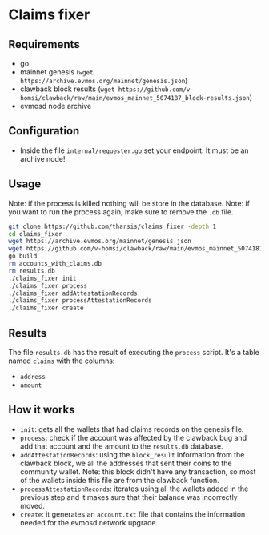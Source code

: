 # Claims fixer

## Requirements

- go
- mainnet genesis (`wget https://archive.evmos.org/mainnet/genesis.json`)
- clawback block results (`wget https://github.com/v-homsi/clawback/raw/main/evmos_mainnet_5074187_block-results.json`)
- evmosd node archive

## Configuration

- Inside the file `internal/requester.go` set your endpoint. It must be an archive node!

## Usage

Note: if the process is killed nothing will be store in the database.
Note: if you want to run the process again, make sure to remove the `.db` file.

```sh
git clone https://github.com/tharsis/claims_fixer -depth 1
cd claims_fixer
wget https://archive.evmos.org/mainnet/genesis.json
wget https://github.com/v-homsi/clawback/raw/main/evmos_mainnet_5074187_block-results.json
go build
rm accounts_with_claims.db
rm results.db
./claims_fixer init
./claims_fixer process
./claims_fixer addAttestationRecords
./claims_fixer processAttestationRecords
./claims_fixer create
```

## Results

The file `results.db` has the result of executing the `process` script.
It's a table named `claims` with the columns:

- `address`
- `amount`

## How it works

- `init`: gets all the wallets that had claims records on the genesis file.
- `process`: check if the account was affected by the clawback bug and add that account and the amount to the `results.db` database.
- `addAttestationRecords`: using the `block_result` information from the clawback block, we all the addresses that sent their coins to the community wallet. Note: this block didn't have any transaction, so most of the wallets inside this file are from the clawback function.
- `processAttestationRecords`: iterates using all the wallets added in the previous step and it makes sure that their balance was incorrectly moved.
- `create`: it generates an `account.txt` file that contains the information needed for the evmosd network upgrade.
